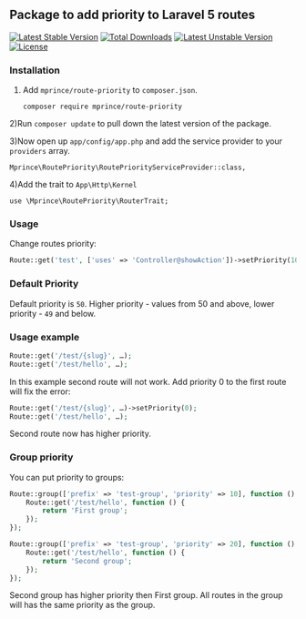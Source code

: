 ## Package to add priority to Laravel 5 routes

[![Latest Stable Version](https://poser.pugx.org/mprince2k18/route-priority/v/stable)](https://packagist.org/packages/mprince2k18/route-priority) 
[![Total Downloads](https://poser.pugx.org/mprince2k18/route-priority/downloads)](https://packagist.org/packages/mprince2k18/route-priority) 
[![Latest Unstable Version](https://poser.pugx.org/mprince2k18/route-priority/v/unstable)](https://packagist.org/packages/mprince2k18/route-priority) 
[![License](https://poser.pugx.org/mprince2k18/route-priority/license)](https://packagist.org/packages/mprince2k18/route-priority)

### Installation

1) Add `mprince/route-priority` to `composer.json`.

   ```
   composer require mprince/route-priority
   ```
    
2)Run `composer update` to pull down the latest version of the package.

3)Now open up `app/config/app.php` and add the service provider to your `providers` array.

	Mprince\RoutePriority\RoutePriorityServiceProvider::class,

4)Add the trait to `App\Http\Kernel`

	use \Mprince\RoutePriority\RouterTrait;

### Usage

Change routes priority:

```php
Route::get('test', ['uses' => 'Controller@showAction'])->setPriority(100);
```

### Default Priority

Default priority is `50`. Higher priority - values from 50 and above, lower priority - `49` and below.

### Usage example

```php
Route::get('/test/{slug}', …);
Route::get('/test/hello', …);
```

In this example second route will not work. Add priority 0 to the first route will fix the error:

```php
Route::get('/test/{slug}', …)->setPriority(0);
Route::get('/test/hello', …);
```

Second route now has higher priority.

### Group priority

You can put priority to groups:

```php
Route::group(['prefix' => 'test-group', 'priority' => 10], function () {
	Route::get('/test/hello', function () {
	    return 'First group';
	});
});

Route::group(['prefix' => 'test-group', 'priority' => 20], function () {
	Route::get('/test/hello', function () {
	    return 'Second group';
	});
});
```

Second group has higher priority then First group. All routes in the group will has the same priority as the group.